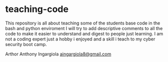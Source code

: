 # teaching-code
 This repository is all about teaching some of the students base code in the bash and python enviroment
I will try to add descriptive comments to all the code to make it easier to understand and digest to people just learning.
I am not a coding expert just a hobby i enjoyed and a skill i teach to my cyber security boot camp.

Arthor 
Anthony Ingargiola
aingargiola8@gmail.com
